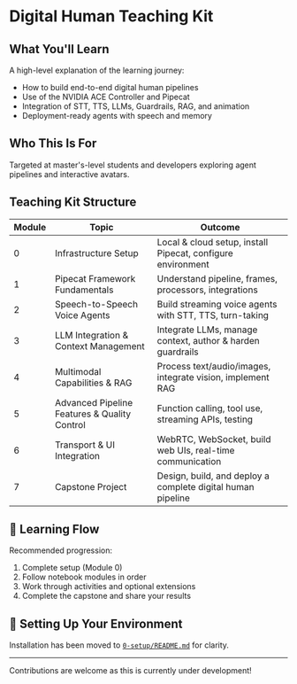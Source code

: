 # Digital Human Teaching Kit

## What You'll Learn
A high-level explanation of the learning journey:
- How to build end-to-end digital human pipelines
- Use of the NVIDIA ACE Controller and Pipecat
- Integration of STT, TTS, LLMs, Guardrails, RAG, and animation
- Deployment-ready agents with speech and memory

## Who This Is For
Targeted at master's-level students and developers exploring agent pipelines and interactive avatars.

## Teaching Kit Structure
| Module | Topic                                      | Outcome                                                      |
|--------|--------------------------------------------|--------------------------------------------------------------|
| 0      | Infrastructure Setup                       | Local & cloud setup, install Pipecat, configure environment  |
| 1      | Pipecat Framework Fundamentals             | Understand pipeline, frames, processors, integrations        |
| 2      | Speech-to-Speech Voice Agents              | Build streaming voice agents with STT, TTS, turn-taking      |
| 3      | LLM Integration & Context Management       | Integrate LLMs, manage context, author & harden guardrails   |
| 4      | Multimodal Capabilities & RAG              | Process text/audio/images, integrate vision, implement RAG   |
| 5      | Advanced Pipeline Features & Quality Control| Function calling, tool use, streaming APIs, testing         |
| 6      | Transport & UI Integration                 | WebRTC, WebSocket, build web UIs, real-time communication    |
| 7      | Capstone Project                           | Design, build, and deploy a complete digital human pipeline  |

## 🧭 Learning Flow
Recommended progression:
1. Complete setup (Module 0)
2. Follow notebook modules in order
3. Work through activities and optional extensions
4. Complete the capstone and share your results

## 🔧 Setting Up Your Environment
Installation has been moved to [`0-setup/README.md`](./0-setup/README.md) for clarity.

---

Contributions are welcome as this is currently under development!